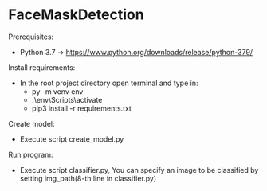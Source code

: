 # FaceMaskDetection

Prerequisites:
- Python 3.7 -> https://www.python.org/downloads/release/python-379/

Install requirements:
- In the root project directory open terminal and type in:
  * py -m venv env
  * .\env\Scripts\activate
  * pip3 install -r requirements.txt
  
Create model:
- Execute script create_model.py

Run program:
- Execute script classifier.py, You can specify an image to be classified by setting img_path(8-th line in classifier.py)
